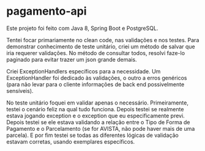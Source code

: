 # pagamento-api

Este projeto foi feito com Java 8, Spring Boot e PostgreSQL.

Tentei focar primariamente no clean code, nas validações e nos testes. Para demonstrar conhecimento de teste unitário, criei um método de salvar que iria requerer validações. No método de consultar todos, resolvi faze-lo paginado para evitar trazer um json grande demais.

Criei ExceptionHandlers específicos para a necessidade. Um ExceptionHandler foi dedicado às validações, o outro a erros genéricos (para não levar para o cliente informações de back end possivelmente sensíveis).

No teste unitário foquei em validar apenas o necessário. Primeiramente, testei o cenário feliz na qual tudo funciona. Depois testei se realmente estava jogando exception e o exception que eu especificamente previ. Depois testei se ele estava validando a relação entre o Tipo de Forma de Pagamento e o Parcelamento (se for AVISTA, não pode haver mais de uma parcela). E por fim testei se todas as diferentes lógicas de validação estavam corretas, usando exemplares específicos.
